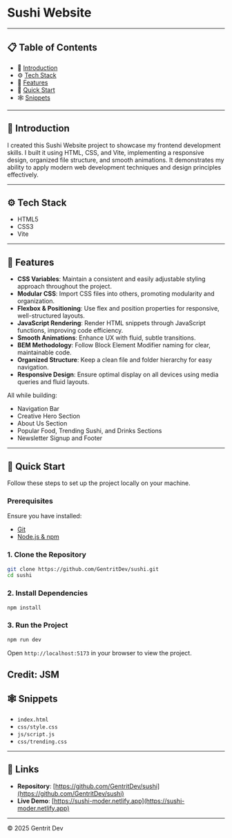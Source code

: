 # Sushi Website
---

## 📋 Table of Contents

* 🤖 [Introduction](#introduction)
* ⚙️ [Tech Stack](#tech-stack)
* 🔋 [Features](#features)
* 🤸 [Quick Start](#quick-start)
* 🕸️ [Snippets](#snippets)


---

## 🤖 Introduction

I created this Sushi Website project to showcase my frontend development skills. I built it using HTML, CSS, and Vite, implementing a responsive design, organized file structure, and smooth animations. It demonstrates my ability to apply modern web development techniques and design principles effectively.


---

## ⚙️ Tech Stack

* HTML5
* CSS3
* Vite

---

## 🔋 Features

* **CSS Variables**: Maintain a consistent and easily adjustable styling approach throughout the project.
* **Modular CSS**: Import CSS files into others, promoting modularity and organization.
* **Flexbox & Positioning**: Use flex and position properties for responsive, well-structured layouts.
* **JavaScript Rendering**: Render HTML snippets through JavaScript functions, improving code efficiency.
* **Smooth Animations**: Enhance UX with fluid, subtle transitions.
* **BEM Methodology**: Follow Block Element Modifier naming for clear, maintainable code.
* **Organized Structure**: Keep a clean file and folder hierarchy for easy navigation.
* **Responsive Design**: Ensure optimal display on all devices using media queries and fluid layouts.

All while building:

* Navigation Bar
* Creative Hero Section
* About Us Section
* Popular Food, Trending Sushi, and Drinks Sections
* Newsletter Signup and Footer

---

## 🤸 Quick Start

Follow these steps to set up the project locally on your machine.

### Prerequisites

Ensure you have installed:

* [Git](https://git-scm.com/)
* [Node.js & npm](https://nodejs.org/)

### 1. Clone the Repository

```bash
git clone https://github.com/GentritDev/sushi.git
cd sushi
```

### 2. Install Dependencies

```bash
npm install
```

### 3. Run the Project

```bash
npm run dev
```

Open `http://localhost:5173` in your browser to view the project.

Credit: JSM 
---

## 🕸️ Snippets

* `index.html`
* `css/style.css`
* `js/script.js`
* `css/trending.css`

---

## 🔗 Links

* **Repository**: [https://github.com/GentritDev/sushi](https://github.com/GentritDev/sushi)
* **Live Demo**: [https://sushi-moder.netlify.app](https://sushi-moder.netlify.app)

---




© 2025 Gentrit Dev
